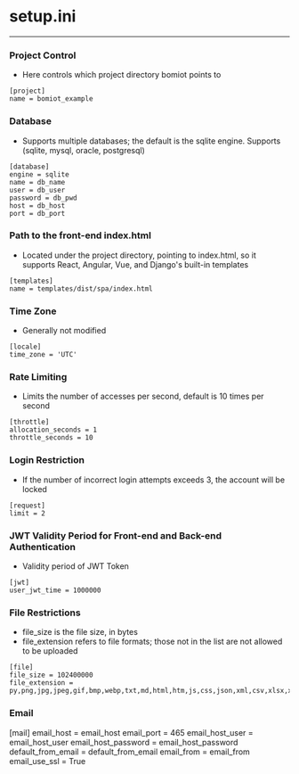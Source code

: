 # setup.ini

---

### Project Control

- Here controls which project directory bomiot points to

```shell
[project]
name = bomiot_example
```

### Database

- Supports multiple databases; the default is the sqlite engine. Supports (sqlite, mysql, oracle, postgresql)

```shell
[database]
engine = sqlite
name = db_name
user = db_user
password = db_pwd
host = db_host
port = db_port
```

### Path to the front-end index.html

- Located under the project directory, pointing to index.html, so it supports React, Angular, Vue, and Django's built-in templates

```shell
[templates]
name = templates/dist/spa/index.html
```

### Time Zone

- Generally not modified

```shell
[locale]
time_zone = 'UTC'
```

### Rate Limiting

- Limits the number of accesses per second, default is 10 times per second

```shell
[throttle]
allocation_seconds = 1
throttle_seconds = 10
```

### Login Restriction

- If the number of incorrect login attempts exceeds 3, the account will be locked

```shell
[request]
limit = 2
```

### JWT Validity Period for Front-end and Back-end Authentication

- Validity period of JWT Token

```shell
[jwt]
user_jwt_time = 1000000
```

### File Restrictions

- file_size is the file size, in bytes
- file_extension refers to file formats; those not in the list are not allowed to be uploaded

```shell
[file]
file_size = 102400000
file_extension = py,png,jpg,jpeg,gif,bmp,webp,txt,md,html,htm,js,css,json,xml,csv,xlsx,xls,ppt,pptx,doc,docx,pdf
```

### Email

[mail]
email_host = email_host
email_port = 465
email_host_user = email_host_user
email_host_password = email_host_password
default_from_email = default_from_email
email_from = email_from
email_use_ssl = True

